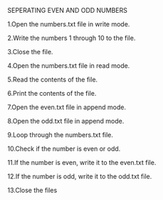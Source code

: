SEPERATING EVEN AND ODD NUMBERS



1.Open the numbers.txt file in write mode.

2.Write the numbers 1 through 10 to the file.

3.Close the file.

4.Open the numbers.txt file in read mode.

5.Read the contents of the file.

6.Print the contents of the file.

7.Open the even.txt file in append mode.

8.Open the odd.txt file in append mode.

9.Loop through the numbers.txt file.

10.Check if the number is even or odd.

11.If the number is even, write it to the even.txt file.

12.If the number is odd, write it to the odd.txt file.

13.Close the files
